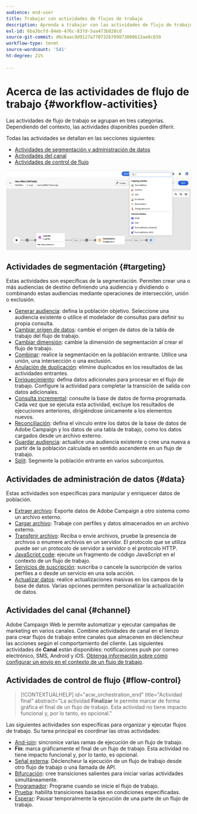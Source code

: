```yaml
---
audience: end-user
title: Trabajar con actividades de flujos de trabajo
description: Aprenda a trabajar con las actividades de flujo de trabajo
exl-id: 6ba3bcfd-84eb-476c-837d-5aa473b820cd
source-git-commit: d6c6aac9d9127a770732b709873008613ae8c639
workflow-type: tm+mt
source-wordcount: '541'
ht-degree: 21%

---
```


# Acerca de las actividades de flujo de trabajo {#workflow-activities}

Las actividades de flujo de trabajo se agrupan en tres categorías. Dependiendo del contexto, las actividades disponibles pueden diferir.

Todas las actividades se detallan en las secciones siguientes:

* [Actividades de segmentación y administración de datos](#targeting)
* [Actividades del canal](#channel)
* [Actividades de control de flujo](#flow-control)

![Resumen de actividades de flujo de trabajo](../assets/workflow-activities.png)

## Actividades de segmentación {#targeting}

Estas actividades son específicas de la segmentación. Permiten crear una o más audiencias de destino definiendo una audiencia y dividiendo o combinando estas audiencias mediante operaciones de intersección, unión o exclusión.

* [Generar audiencia](build-audience.md): defina la población objetivo. Seleccione una audiencia existente o utilice el modelador de consultas para definir su propia consulta.
* [Cambiar origen de datos](change-data-source.md): cambie el origen de datos de la tabla de trabajo del flujo de trabajo.
* [Cambiar dimensión](change-dimension.md): cambie la dimensión de segmentación al crear el flujo de trabajo.
* [Combinar](combine.md): realice la segmentación en la población entrante. Utilice una unión, una intersección o una exclusión.
* [Anulación de duplicación](deduplication.md): elimine duplicados en los resultados de las actividades entrantes.
* [Enriquecimiento](enrichment.md): defina datos adicionales para procesar en el flujo de trabajo. Configure la actividad para completar la transición de salida con datos adicionales.
* [Consulta incremental](incremental-query.md): consulte la base de datos de forma programada. Cada vez que se ejecuta esta actividad, excluye los resultados de ejecuciones anteriores, dirigiéndose únicamente a los elementos nuevos.
* [Reconciliación](reconciliation.md): defina el vínculo entre los datos de la base de datos de Adobe Campaign y los datos de una tabla de trabajo, como los datos cargados desde un archivo externo.
* [Guardar audiencia](save-audience.md): actualice una audiencia existente o cree una nueva a partir de la población calculada en sentido ascendente en un flujo de trabajo.
* [Split](split.md): Segmente la población entrante en varios subconjuntos.

## Actividades de administración de datos {#data}

Estas actividades son específicas para manipular y enriquecer datos de población.

* [Extraer archivo](extract-file.md): Exporte datos de Adobe Campaign a otro sistema como un archivo externo.
* [Cargar archivo](load-file.md): Trabaje con perfiles y datos almacenados en un archivo externo.
* [Transferir archivo](transfer-file.md): Reciba o envíe archivos, pruebe la presencia de archivos o enumere archivos en un servidor. El protocolo que se utiliza puede ser un protocolo de servidor a servidor o el protocolo HTTP.
* [JavaScript code](javascript-code.md): ejecute un fragmento de código JavaScript en el contexto de un flujo de trabajo.
* [Servicios de suscripción](subscription-services.md): suscriba o cancele la suscripción de varios perfiles a o desde un servicio en una sola acción.
* [Actualizar datos](update-data.md): realice actualizaciones masivas en los campos de la base de datos. Varias opciones permiten personalizar la actualización de datos.

## Actividades del canal {#channel}

Adobe Campaign Web le permite automatizar y ejecutar campañas de marketing en varios canales. Combine actividades de canal en el lienzo para crear flujos de trabajo entre canales que almacenen en déclencheur las acciones según el comportamiento del cliente. Las siguientes actividades de **Canal** están disponibles: notificaciones push por correo electrónico, SMS, Android y iOS. [Obtenga información sobre cómo configurar un envío en el contexto de un flujo de trabajo](channels.md).

## Actividades de control de flujo {#flow-control}

>[!CONTEXTUALHELP]
>id="acw_orchestration_end"
>title="Actividad final"
>abstract="La actividad **Finalizar** le permite marcar de forma gráfica el final de un flujo de trabajo. Esta actividad no tiene impacto funcional y, por lo tanto, es opcional."

Las siguientes actividades son específicas para organizar y ejecutar flujos de trabajo. Su tarea principal es coordinar las otras actividades:

* [And-join](and-join.md): sincronice varias ramas de ejecución de un flujo de trabajo.
* **Fin**: marca gráficamente el final de un flujo de trabajo. Esta actividad no tiene impacto funcional y, por lo tanto, es opcional.
* [Señal externa](external-signal.md): Déclencheur la ejecución de un flujo de trabajo desde otro flujo de trabajo o una llamada de API.
* [Bifurcación](fork.md): cree transiciones salientes para iniciar varias actividades simultáneamente.
* [Programador](scheduler.md): Programe cuando se inicie el flujo de trabajo.
* [Prueba](test.md): habilita transiciones basadas en condiciones especificadas.
* [Esperar](wait.md): Pausar temporalmente la ejecución de una parte de un flujo de trabajo.